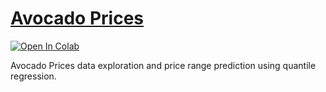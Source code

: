 # [Avocado Prices](https://www.kaggle.com/neuromusic/avocado-prices)
[![Open In Colab](https://colab.research.google.com/assets/colab-badge.svg)](https://colab.research.google.com/drive/1w_9WX7mxQKYWWpkFez7YX135egzp4Mst?usp=sharing)

Avocado Prices data exploration and price range prediction using quantile regression.
